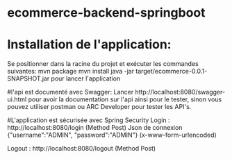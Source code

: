 # ecommerce-backend-springboot
# Installation de l'application:
Se positionner dans la racine du projet et exécuter les commandes suivantes:
   mvn package
   mvn install
   java -jar target/ecommerce-0.0.1-SNAPSHOT.jar pour lancer l'application
   
#l'api est documenté avec Swagger:
Lancer http://localhost:8080/swagger-ui.html pour avoir la documentation sur l'api ainsi pour le tester, 
sinon vous pouvez utiliser postman ou ARC Developer pour tester les API's.

#L'application est sécurisée avec Spring Security
Login : http://localhost:8080/login (Method Post)
Json de connexion {"username":"ADMIN", "password":"ADMIN"} (x-www-form-urlencoded)

Logout : http://localhost:8080/logout (Method Post)